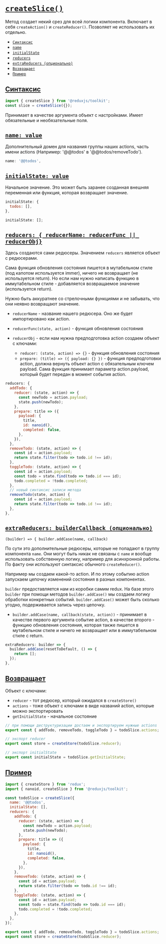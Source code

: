 # [`createSlice()`](../index.md)

Метод создает некий срез для всей логики компонента. Включает в себя `createAction()` и `createReducer()`. Позволяет не использовать их отдельно.

- [`Синтаксис`](#cинтаксис)
- [`name`](#name-value)
- [`initialState`](#initialstate-value)
- [`reducers`](#reducers--reducername-reducerfunc--reducerobj)
- [`extraReducers (опционально)`](#extrareducers-buildercallback-опционально)
- [`Возвращает`](#возвращает)
- [`Пример`](#пример)

## [Cинтаксис](#createslice)

```jsx
import { createSlice } from '@reduxjs/toolkit';
const slice = createSlice({});
```

Принимает в качестве аргумента объект с настройками. Имеет обязательные и необязательные поля.

## [`name: value`](#createslice)

Дополнительный домен для названия группы наших actions, часть имени actions (Например: '@@todos' в '@@todos/removeTodo').

```js
name: '@@todos',
```

## [`initialState: value`](#createslice)

Начальное значение. Это может быть заранее созданная внешняя переменная или функция, которая возвращает значение.

```js
initialState: {
  todos: [],
},
```

```jsx
initialState: [];
```

## [`reducers: { reducerName: reducerFunc || reducerObj}`](#createslice)

Здесь создаются сами редюсеры. Значением `reducers` является объект с редюсерами.

Сама функция обновления состояния пишется в мутабельном стиле (под капотом используется immer), ничего не возвращает (не используется return). Но если нам нужно написать функцию в иммутабельном стиле - добавляется возвращаемое значение (используется return).

Нужно быть аккуратнее со стрелочными функциями и не забывать, что они неявно возвращают значение.

- `reducerName` - название нашего редюсера. Оно же будет импортировано как action.
- `reducerFunc(state, action)` - функция обновления состояния

- `reducerObj` - если нам нужна предподготовка action создаем объект с ключами:
  - `reducer: (state, action) => {}` - функция обновления состояния
  - `prepare: (title) => ({ payload: {} })` - функция предподготовки action, должна вернуть объект action с обязательным ключем payload. Сама функция принимает параметр action.payload, который будет передан в момент события action.

```js
reducers: {
  addTodo: {
    reducer: (state, action) => {
      const newTodo = action.payload;
      state.push(newTodo);
    },
    prepare: title => ({
      payload: {
        title,
        id: nanoid(),
        completed: false,
      },
    }),
  },
  removeTodo: (state, action) => {
    const id = action.payload;
    return state.filter(todo => todo.id !== id);
  },
  toggleTodo: (state, action) => {
    const id = action.payload;
    const todo = state.find(todo => todo.id === id);
    todo.completed = !todo.completed;
  },
  // новый синтаксис записи метода
  removeTodo(state, action) {
    const id = action.payload;
    return state.filter(todo => todo.id !== id);
  },
},
```

## [`extraReducers: builderCallback (опционально)`](#createslice)

`(builder) => { builder.addCase(name, callback)`

По сути это дополнительные редюсеры, которые не попадают в группу компонента `name`. Они могут быть никак не связаны с `name` и вообще использовать собственную логику, например для асинхронной работы. По факту они используют синтаксис обычного `createReducer()`.

Например мы создаем какой-то action. И по этому событию action запускаем цепочку изменений состояния в разных компонентах.

`builder` предоставляется нам из коробки самим redux. На базе этого `builder` при помощи методов `builder.addCase()` мы создаем логику обработки конкретных событий. `builder.addCase()` может быть сколько угодно, подерживается запись через цепочку.

- `builder.addCase(name, callback(state, action))` - принимает в качестве первого аргумента событие action, в качестве второго - функцию обновления состояния, которая также пишется в мутабельном стиле и ничего не возвращает или в иммутабельном стиле с return.

```js
extraReducers: builder => {
  builder.addCase(resetToDefault, () => {
    return [];
  });
},
```

## [Возвращает](#createslice)

Объект с ключами:

- `reducer` - тот редюсер, который ожидался в `createStore()`
- `actions` - тоже объект с ключами в виде названий action, которые можно экспортировать
- `getInitialState` - начальное состояние

```js
// при помощи деструктуризации достаем и экспортируем нужные actions
export const { addTodo, removeTodo, toggleTodo } = todoSlice.actions;

// экспорт reducer
export const store = createStore(todoSlice.reducer);

// экспорт initialState
export const initialState = todoSlice.getInitialState;
```

## [Пример](#createslice)

```jsx
import { createStore } from 'redux';
import { nanoid, createSlice } from '@reduxjs/toolkit';

const todoSlice = createSlice({
  name: '@@todos',
  initialState: [],
  reducers: {
    addTodo: {
      reducer: (state, action) => {
        const newTodo = action.payload;
        state.push(newTodo);
      },
      prepare: title => ({
        payload: {
          title,
          id: nanoid(),
          completed: false,
        },
      }),
    },
    removeTodo: (state, action) => {
      const id = action.payload;
      return state.filter(todo => todo.id !== id);
    },
    toggleTodo: (state, action) => {
      const id = action.payload;
      const todo = state.find(todo => todo.id === id);
      todo.completed = !todo.completed;
    },
  },
});

export const { addTodo, removeTodo, toggleTodo } = todoSlice.actions;
export const store = createStore(todoSlice.reducer);
```
